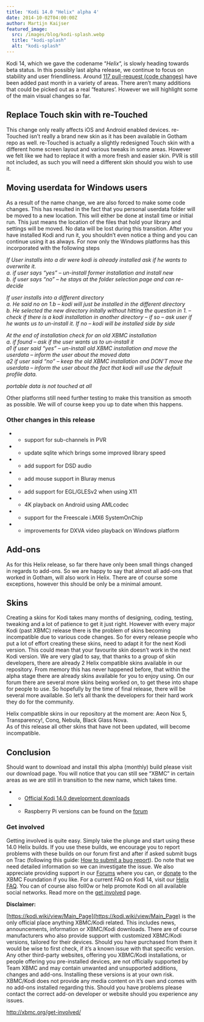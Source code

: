 ```yaml
---
title: 'Kodi 14.0 "Helix" alpha 4'
date: 2014-10-02T04:00:00Z
author: Martijn Kaijser
featured_image:
  src: /images/blog/kodi-splash.webp
  title: "kodi-splash"
  alt: "kodi-splash"
---
```


Kodi 14, which we gave the codename “_Helix_“, is slowly heading towards beta status. In this possibly last alpha release, we continue to focus on stability and user friendliness. Around [117 pull-request (code changes)](https://github.com/xbmc/xbmc/issues?page=3&q=milestone%3A%22Helix+14.0-alpha4%22+is%3Aclosed) have been added past month in a variety of areas. There aren’t many additions that could be picked out as a real “features’. However we will highlight some of the main visual changes so far.

## Replace Touch skin with re-Touched

This change only really affects iOS and Android enabled devices. re-Touched isn’t really a brand new skin as it has been available in Gotham repo as well. re-Touched is actually a slightly redesigned Touch skin with a different home screen layout and various tweaks in some areas. However we felt like we had to replace it with a more fresh and easier skin. PVR is still not included, as such you will need a different skin should you wish to use it.

## Moving userdata for Windows users

As a result of the name change, we are also forced to make some code changes. This has resulted in the fact that you personal userdata folder will be moved to a new location. This will either be done at install time or initial run. This just means the location of the files that hold your library and settings will be moved. No data will be lost during this transition. After you have installed Kodi and run it, you shouldn’t even notice a thing and you can continue using it as always. For now only the Windows platforms has this incorporated with the following steps

_If User installs into a dir were kodi is already installed ask if he wants to overwrite it._  
 _a. if user says “yes” – un-install former installation and install new_  
 _b. if user says “no” – he stays at the folder selection page and can re-decide_

_If user installs into a different directory_  
 _a. He said no on 1.b – kodi will just be installed in the different directory_  
 _b. He selected the new directory initally without hitting the question in 1. – check if there is a kodi installation in another directory – if so – ask user if he wants us to un-install it. If no – kodi will be installed side by side_

_At the end of installation check for an old XBMC installation_  
 _a. if found – ask if the user wants us to un-install it_  
 _a1 if user said “yes” – un-install old XBMC installation and move the userdata – inform the user about the moved data_  
 _a2 if user said “no” – keep the old XBMC installation and DON’T move the userdata – inform the user about the fact that kodi will use the default profile data._

_portable data is not touched at all_

Other platforms still need further testing to make this transition as smooth as possible. We will of course keep you up to date when this happens.

### Other changes in this release

- - support for sub-channels in PVR
- - update sqlite which brings some improved library speed
- - add support for DSD audio
- - add mouse support in Bluray menus
- - add support for EGL/GLESv2 when using X11
- - 4K playback on Android using AMLcodec
- - support for the Freescale i.MX6 SystemOnChip
- - improvements for DXVA video playback on Windows platform

## Add-ons

As for this Helix release, so far there have only been small things changed in regards to add-ons. So we are happy to say that almost all add-ons that worked in Gotham, will also work in Helix. There are of course some exceptions, however this should be only be a minimal amount.

## Skins

Creating a skins for Kodi takes many months of designing, coding, testing, tweaking and a lot of patience to get it just right. However with every major Kodi (past XBMC) release there is the problem of skins becoming incompatible due to various code changes. So for every release people who put a lot of effort creating these skins, need to adapt it for the next Kodi version. This could mean that your favourite skin doesn’t work in the next Kodi version. We are very glad to say, that thanks to a group of skin developers, there are already 2 Helix compatible skins available in our repository. From memory this has never happened before, that within the alpha stage there are already skins available for you to enjoy using. On our forum there are several more skins being worked on, to get these into shape for people to use. So hopefully by the time of final release, there will be several more available. So let’s all thank the developers for their hard work they do for the community.

Helix compatible skins in our repository at the moment are: Aeon Nox 5, Transparency!, Conq, Nebula, Black Glass Nova.  
 As of this release all other skins that have not been updated, will become incompatible.

## Conclusion

Should want to download and install this alpha (monthly) build please visit our download page. You will notice that you can still see “XBMC” in certain areas as we are still in transition to the new name, which takes time.

- - [Official Kodi 14.0 development downloads](https://kodi.wiki/download/)
- - Raspberry Pi versions can be found on the [forum](https://forum.kodi.tv/forumdisplay.php?fid=166)

### Get involved

Getting involved is quite easy. Simply take the plunge and start using these 14.0 Helix builds. If you use these builds, we encourage you to report problems with these builds on our forum first and after if asked submit bugs on Trac (following this guide: [How to submit a bug report](https://kodi.wiki/view/HOW-TO:Submit_a_bug_report)). Do note that we need detailed information so we can investigate the issue. We also appreciate providing support in our [Forums](https://forum.kodi.tv/ "XBMC Forums") where you can, or [donate](https://kodi.wiki/contribute/donate/ "XBMC Foundation Donations") to the XBMC Foundation if you like. For a current FAQ on Kodi 14, visit our [Helix FAQ](<https://kodi.wiki/view/Kodi_v14_(Helix)_FAQ>). You can of course also foll0w or help promote Kodi on all available social networks. Read more on the [get involved](/get-involved) page.

**Disclaimer:**

[https://kodi.wiki/view/Main_Page](https://kodi.wiki/view/Main_Page) is the only official place anything XBMC/Kodi related. This includes news, announcements, information or XBMC/Kodi downloads. There are of course manufacturers who also provide support with customized XBMC/Kodi versions, tailored for their devices. Should you have purchased from them it would be wise to first check, if it’s a known issue with that specific version. Any other third-party websites, offering you XBMC/Kodi installations, or people offering you pre-installed devices, are not officially supported by Team XBMC and may contain unwanted and unsupported additions, changes and add-ons. Installing these versions is at your own risk. XBMC/Kodi does not provide any media content on it’s own and comes with no add-ons installed regarding this. Should you have problems please contact the correct add-on developer or website should you experience any issues.

<http://xbmc.org/get-involved/>
